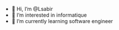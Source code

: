 - 👋 Hi, I’m @Lsabir
- 👀 I’m interested in informatique
- 🌱 I’m currently learning software engineer


<!---
Lsabir/Lsabir is a ✨ special ✨ repository because its `README.md` (this file) appears on your GitHub profile.
You can click the Preview link to take a look at your changes.
--->
